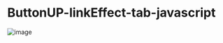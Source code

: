 ﻿# ButtonUP-linkEffect-tab-javascript


![image](https://github.com/user-attachments/assets/37259324-0684-443c-bfff-187e4ef7d902)
